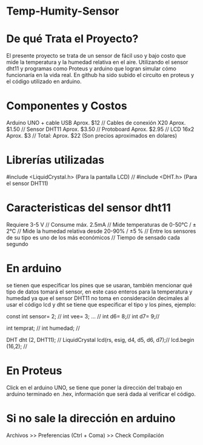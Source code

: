 # Temp-Humity-Sensor
# De qué Trata el Proyecto?
El presente proyecto se trata de un sensor de fácil uso y bajo costo que mide la temperatura y la humedad relativa en el aire. Utilizando el sensor dht11 y programas como Proteus y arduino que logran simular cómo funcionaría en la vida real. En github ha sido subido el circuito en proteus y el código utilizado en arduino. 

# Componentes y Costos
Arduino UNO + cable USB Aprox. $12 //
Cables de conexión X20 Aprox. $1.50 //
Sensor DHT11 Aprox. $3.50 //
Protoboard Aprox. $2.95 //
LCD 16x2 Aprox. $3 //
Total: Aprox. $22 (Son precios aproximados en dolares) 

# Librerías utilizadas
#include <LiquidCrystal.h> (Para la pantalla LCD) //
#include <DHT.h> (Para el sensor DHT11) 


# Caracteristicas del sensor dht11
Requiere 3-5 V //
Consume máx. 2.5mA //
Mide temperaturas de 0-50°C / ± 2°C //
Mide la humedad relativa desde 20-90% / ±5 % //
Entre los sensores de su tipo es uno de los más económicos //
Tiempo de sensado cada segundo

# En arduino 
se tienen que especificar los pines que se usaran, también mencionar qué tipo de datos tomará el sensor, en este caso enteros para la temperatura y humedad ya que el sensor DHT11 no toma en consideración decimales
al usar el código lcd y dht se tiene que especificar el tipo y los pines, ejemplo:

const int sensor= 2; //
int vee= 3; ... //
int d6= 8;//
int d7= 9;//

int temprat; //
int humedad; //

DHT dht (2, DHT11); //
LiquidCrystal lcd(rs, esig, d4, d5, d6, d7);//
lcd.begin (16,2); //


# En Proteus 
Click en el arduino UNO, se tiene que poner la dirección del trabajo en arduino terminado en .hex, información que será dada al verificar el código. 

# Si no sale la dirección en arduino
Archivos >> Preferencias (Ctrl + Coma) >> Check Compilación 


